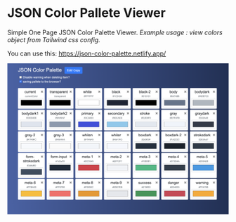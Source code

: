 # JSON Color Pallete Viewer

Simple One Page JSON Color Palette Viewer.
*Example usage : view colors object from Tailwind css config.*

You can use this:  https://json-color-palette.netlify.app/

![enter image description here](https://raw.githubusercontent.com/yogiz/json-color-palette/main/screenshot.png)

